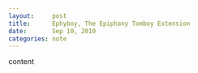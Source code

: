 ```yaml
---
layout:     post
title:      Ephyboy, The Epiphany Tomboy Extension
date:       Sep 10, 2010
categories: note
---
```


content
